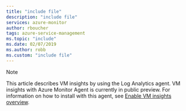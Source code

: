 ```yaml
---
title: "include file" 
description: "include file" 
services: azure-monitor
author: rboucher
tags: azure-service-management
ms.topic: "include"
ms.date: 02/07/2019
ms.author: robb
ms.custom: "include file"
---
```


> [!NOTE]
> This article describes VM insights by using the Log Analytics agent. VM insights with Azure Monitor Agent is currently in public preview. For information on how to install with this agent, see [Enable VM insights overview](../articles/azure-monitor/vm/vminsights-enable-overview.md#agents).